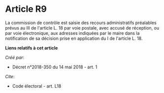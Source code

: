 # Article R9

La commission de contrôle est saisie des recours administratifs préalables prévus au III de l'article L. 18 par voie postale,
avec accusé de réception, ou par voie électronique, aux adresses indiquées par le maire dans la notification de sa décision
prise en application du I de l'article L. 18.

**Liens relatifs à cet article**

_Créé par_:

  - Décret n°2018-350 du 14 mai 2018 - art. 1

_Cite_:

  - Code électoral - art. L18
